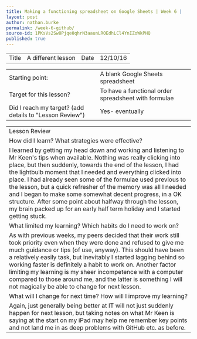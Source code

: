```yaml
---
title: Making a functioning spreadsheet on Google Sheets | Week 6 |
layout: post
author: nathan.burke
permalink: /week-6-github/
source-id: 1PKsVs2Sw8Pjqe0qhrN3aaunLROEdhLCl4YnIZoWkPHQ
published: true
---
```

<table>
  <tr>
    <td>Title</td>
    <td>A different lesson</td>
    <td>Date</td>
    <td>12/10/16</td>
  </tr>
</table>


<table>
  <tr>
    <td>Starting point:</td>
    <td>A blank Google Sheets spreadsheet</td>
  </tr>
  <tr>
    <td>Target for this lesson?</td>
    <td>To have a functional order spreadsheet with formulae</td>
  </tr>
  <tr>
    <td>Did I reach my target? 
(add details to "Lesson Review")</td>
    <td> Yes- eventually </td>
  </tr>
</table>


<table>
  <tr>
    <td>Lesson Review</td>
  </tr>
  <tr>
    <td>How did I learn? What strategies were effective? </td>
  </tr>
  <tr>
    <td>I learned by getting my head down and working and listening to Mr Keen's tips when available. Nothing was really clicking into place, but then suddenly, towards the end of the lesson, I had the lightbulb moment that I needed and everything clicked into place. I had already seen some of the formulae used previous to the lesson, but a quick refresher of the memory was all I needed and I began to make some somewhat decent progress, in a OK structure. After some point about halfway through the lesson, my brain packed up for an early half term holiday and I started getting stuck.</td>
  </tr>
  <tr>
    <td>What limited my learning? Which habits do I need to work on? </td>
  </tr>
  <tr>
    <td>As with previous weeks, my peers decided that their work still took priority even when they were done and refused to give me much guidance or tips (of use, anyway). This should have been a relatively easily task, but inevitably I started lagging behind so working faster is definitely a habit to work on. Another factor limiting my learning is my sheer incompetence with a computer compared to those around me, and the latter is something I will not magically be able to change for next lesson.</td>
  </tr>
  <tr>
    <td>What will I change for next time? How will I improve my learning?</td>
  </tr>
  <tr>
    <td>Again, just generally being better at IT will not just suddenly happen for next lesson, but taking notes on what Mr Keen is saying at the start on my iPad may help me remember key points and not land me in as deep problems with GitHub etc. as before.</td>
  </tr>
</table>


